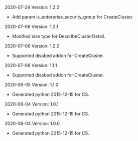 2020-07-24 Version: 1.2.2
- Add param is_enterprise_security_group for CreateCluster.

2020-07-06 Version: 1.2.1
- Modified size type for DescribeClusterDetail.

2020-07-06 Version: 1.2.0
- Supported disabed addon for CreateCluster.

2020-07-06 Version: 1.1.1
- Supported disabed addon for CreateCluster.

2020-06-05 Version: 1.1.0
- Generated python 2015-12-15 for CS.

2020-06-04 Version: 1.0.1
- Generated python 2015-12-15 for CS.

2020-06-04 Version: 1.0.0
- Generated python 2015-12-15 for CS.

